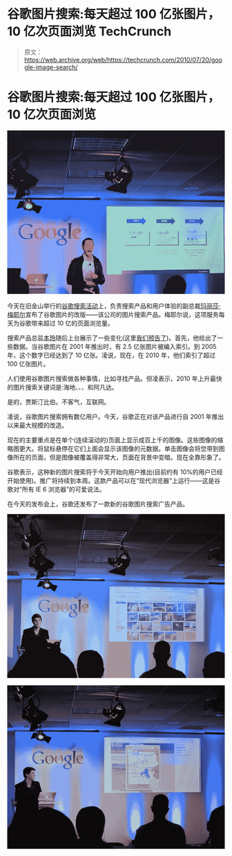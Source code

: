 # 谷歌图片搜索:每天超过 100 亿张图片，10 亿次页面浏览 TechCrunch

> 原文：<https://web.archive.org/web/https://techcrunch.com/2010/07/20/google-image-search/>

# 谷歌图片搜索:每天超过 100 亿张图片，10 亿次页面浏览

![](img/d17d217bed8bf145a2f4360effaa95fe.png "22")

今天在旧金山举行的[谷歌搜索活动](https://web.archive.org/web/20221001073306/https://beta.techcrunch.com/2010/07/20/live-from-googles-image-search-event/)上，负责搜索产品和用户体验的副总裁[玛丽莎·梅耶尔](https://web.archive.org/web/20221001073306/http://www.crunchbase.com/person/marissa-mayer)宣布了谷歌图片的改版——该公司的图片搜索产品。梅耶尔说，这项服务每天为谷歌带来超过 10 亿的页面浏览量。

搜索产品总监[本玲](https://web.archive.org/web/20221001073306/http://www.crunchbase.com/person/ben-ling)随后上台展示了一些变化(这里[我们预告了](https://web.archive.org/web/20221001073306/https://beta.techcrunch.com/2010/07/20/google-images/))。首先，他给出了一些数据。当谷歌图片在 2001 年推出时，有 2.5 亿张图片被编入索引。到 2005 年，这个数字已经达到了 10 亿张。凌说，现在，在 2010 年，他们索引了超过 100 亿张图片。

人们使用谷歌图片搜索做各种事情，比如寻找产品。但凌表示，2010 年上升最快的图片搜索关键词是:海地、、、和阿凡达。

是的，贾斯汀比伯。不客气，互联网。

凌说，谷歌图片搜索拥有数亿用户。今天，谷歌正在对该产品进行自 2001 年推出以来最大规模的改造。

现在的主要重点是在单个(连续滚动的)页面上显示成百上千的图像。这些图像的缩略图更大。将鼠标悬停在它们上面会显示该图像的元数据。单击图像会将您带到图像所在的页面，但是图像被覆盖得非常大，页面在背景中变暗。现在全靠形象了。

谷歌表示，这种新的图片搜索将于今天开始向用户推出(目前约有 10%的用户已经开始使用)。推广将持续到本周。这款产品可以在“现代浏览器”上运行——这是谷歌对“所有 IE 6 浏览器”的可爱说法。

在今天的发布会上，谷歌还发布了一款新的谷歌图片搜索广告产品。

![](img/48c0c63b4d3d36516eba864fb764c033.png "xx")

![](img/9bceb285500957e52d49dc77e499f396.png "yy")